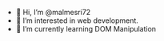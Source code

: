 - 👋 Hi, I’m @malmesri72
- 👀 I’m interested in web development.
- 🌱 I’m currently learning DOM Manipulation
